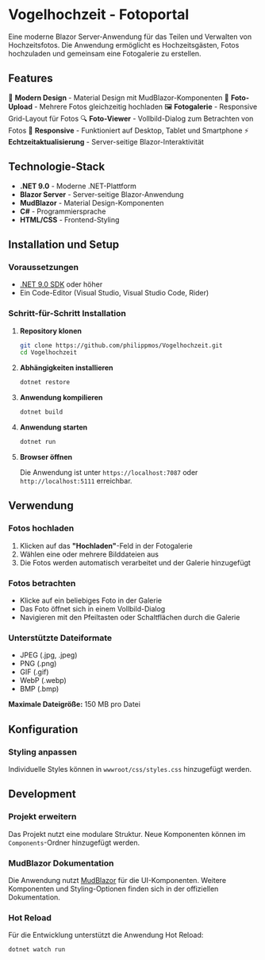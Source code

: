 # Vogelhochzeit - Fotoportal

Eine moderne Blazor Server-Anwendung für das Teilen und Verwalten von Hochzeitsfotos. Die Anwendung ermöglicht es Hochzeitsgästen, Fotos hochzuladen und gemeinsam eine Fotogalerie zu erstellen.

## Features

🎨 **Modern Design** - Material Design mit MudBlazor-Komponenten
📸 **Foto-Upload** - Mehrere Fotos gleichzeitig hochladen
🖼️ **Fotogalerie** - Responsive Grid-Layout für Fotos
🔍 **Foto-Viewer** - Vollbild-Dialog zum Betrachten von Fotos
📱 **Responsive** - Funktioniert auf Desktop, Tablet und Smartphone
⚡ **Echtzeitaktualisierung** - Server-seitige Blazor-Interaktivität

## Technologie-Stack

- **.NET 9.0** - Moderne .NET-Plattform
- **Blazor Server** - Server-seitige Blazor-Anwendung
- **MudBlazor** - Material Design-Komponenten
- **C#** - Programmiersprache
- **HTML/CSS** - Frontend-Styling

## Installation und Setup

### Voraussetzungen

- [.NET 9.0 SDK](https://dotnet.microsoft.com/download/dotnet/9.0) oder höher
- Ein Code-Editor (Visual Studio, Visual Studio Code, Rider)

### Schritt-für-Schritt Installation

1. **Repository klonen**

   ```bash
   git clone https://github.com/philippmos/Vogelhochzeit.git
   cd Vogelhochzeit
   ```

2. **Abhängigkeiten installieren**

   ```bash
   dotnet restore
   ```

3. **Anwendung kompilieren**

   ```bash
   dotnet build
   ```

4. **Anwendung starten**

   ```bash
   dotnet run
   ```

5. **Browser öffnen**
   
   Die Anwendung ist unter `https://localhost:7087` oder `http://localhost:5111` erreichbar.

## Verwendung

### Fotos hochladen

1. Klicken auf das **"Hochladen"**-Feld in der Fotogalerie
2. Wählen eine oder mehrere Bilddateien aus
3. Die Fotos werden automatisch verarbeitet und der Galerie hinzugefügt

### Fotos betrachten

- Klicke auf ein beliebiges Foto in der Galerie
- Das Foto öffnet sich in einem Vollbild-Dialog
- Navigieren mit den Pfeiltasten oder Schaltflächen durch die Galerie

### Unterstützte Dateiformate

- JPEG (.jpg, .jpeg)
- PNG (.png)
- GIF (.gif)
- WebP (.webp)
- BMP (.bmp)

**Maximale Dateigröße:** 150 MB pro Datei

## Konfiguration

### Styling anpassen

Individuelle Styles können in `wwwroot/css/styles.css` hinzugefügt werden.

## Development

### Projekt erweitern

Das Projekt nutzt eine modulare Struktur. Neue Komponenten können im `Components`-Ordner hinzugefügt werden.

### MudBlazor Dokumentation

Die Anwendung nutzt [MudBlazor](https://mudblazor.com/) für die UI-Komponenten. Weitere Komponenten und Styling-Optionen finden sich in der offiziellen Dokumentation.

### Hot Reload

Für die Entwicklung unterstützt die Anwendung Hot Reload:

```bash
dotnet watch run
```
